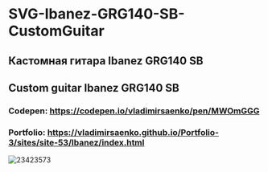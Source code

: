 # SVG-Ibanez-GRG140-SB-CustomGuitar

## Кастомная гитара Ibanez GRG140 SB

## Custom guitar Ibanez GRG140 SB

### Codepen: https://codepen.io/vladimirsaenko/pen/MWOmGGG

### Portfolio: https://vladimirsaenko.github.io/Portfolio-3/sites/site-53/Ibanez/index.html

![23423573](https://user-images.githubusercontent.com/56477695/172371460-9e2b98fa-f774-462a-99b4-f1aacf2ccc3b.jpg)
